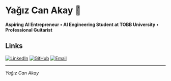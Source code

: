 # Yağız Can Akay 🚀

**Aspiring AI Entrepreneur • AI Engineering Student at TOBB University • Professional Guitarist**

## Links

[![LinkedIn](https://img.shields.io/badge/LinkedIn-0A66C2?style=for-the-badge&logo=linkedin&logoColor=white)](https://linkedin.com/in/yağız-can-akay-740255308/)
[![GitHub](https://img.shields.io/badge/GitHub-181717?style=for-the-badge&logo=github&logoColor=white)](https://github.com/yahocan)
[![Email](https://img.shields.io/badge/Email-D14836?style=for-the-badge&logo=gmail&logoColor=white)](mailto:your.email@example.com)

---

_Yağız Can Akay_
